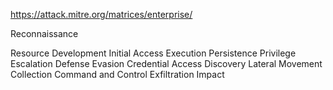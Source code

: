 
https://attack.mitre.org/matrices/enterprise/

Reconnaissance

Resource Development
Initial Access
Execution
Persistence
Privilege Escalation
Defense Evasion
Credential Access
Discovery
Lateral Movement
Collection
Command and Control
Exfiltration
Impact
